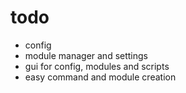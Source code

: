 # todo
* config
* module manager and settings
* gui for config, modules and scripts
* easy command and module creation